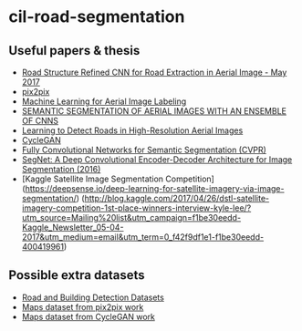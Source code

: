# cil-road-segmentation

## Useful papers & thesis
- [Road Structure Refined CNN for Road Extraction in Aerial Image - May 2017](http://ieeexplore.ieee.org/document/7876793/#full-text-section)
- [pix2pix](https://arxiv.org/abs/1611.07004)
- [Machine Learning for Aerial Image Labeling](https://www.cs.toronto.edu/~vmnih/docs/Mnih_Volodymyr_PhD_Thesis.pdf)
- [SEMANTIC SEGMENTATION OF AERIAL IMAGES WITH AN ENSEMBLE OF CNNS](https://www.ethz.ch/content/dam/ethz/special-interest/baug/igp/photogrammetry-remote-sensing-dam/documents/pdf/marmanis-isprs16.pdf)
- [Learning to Detect Roads in High-Resolution Aerial Images](http://www.cs.toronto.edu/~fritz/absps/road_detection.pdf)
- [CycleGAN](https://junyanz.github.io/CycleGAN/)
- [Fully Convolutional Networks for Semantic Segmentation (CVPR)](https://people.eecs.berkeley.edu/~jonlong/long_shelhamer_fcn.pdf)
- [SegNet: A Deep Convolutional Encoder-Decoder Architecture for Image Segmentation (2016)](https://arxiv.org/pdf/1511.00561.pdf)
- [Kaggle Satellite Image Segmentation Competition]
(https://deepsense.io/deep-learning-for-satellite-imagery-via-image-segmentation/)
(http://blog.kaggle.com/2017/04/26/dstl-satellite-imagery-competition-1st-place-winners-interview-kyle-lee/?utm_source=Mailing%20list&utm_campaign=f1be30eedd-Kaggle_Newsletter_05-04-2017&utm_medium=email&utm_term=0_f42f9df1e1-f1be30eedd-400419961)


## Possible extra datasets
- [Road and Building Detection Datasets](https://www.cs.toronto.edu/~vmnih/data/)
- [Maps dataset from pix2pix work](https://people.eecs.berkeley.edu/~tinghuiz/projects/pix2pix/datasets/)
- [Maps dataset from CycleGAN work](https://people.eecs.berkeley.edu/~taesung_park/CycleGAN/datasets/)
